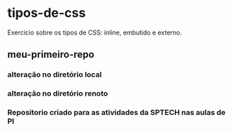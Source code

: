 # tipos-de-css
Exercício sobre os tipos de CSS: inline, embutido e externo.

## meu-primeiro-repo

### alteração no diretório local

### alteração no diretório renoto

### Repositorio criado para as atividades da SPTECH nas aulas de PI
